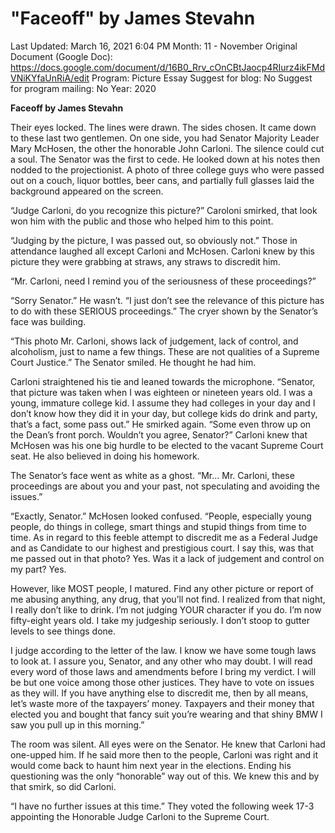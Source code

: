 # "Faceoff" by James Stevahn

Last Updated: March 16, 2021 6:04 PM
Month: 11 - November
Original Document (Google Doc): https://docs.google.com/document/d/16B0_Rrv_cOnCBtJaocp4RIurz4ikFMdVNiKYfaUnRiA/edit
Program: Picture Essay
Suggest for blog: No
Suggest for program mailing: No
Year: 2020

**Faceoff by James Stevahn**

Their eyes locked. The lines were drawn. The sides chosen. It came down to these last two gentlemen. On one side, you had Senator Majority Leader Mary McHosen, the other the honorable John Carloni. The silence could cut a soul. The Senator was the first to cede. He looked down at his notes then nodded to the projectionist. A photo of three college guys who were passed out on a couch, liquor bottles, beer cans, and partially full glasses laid the background appeared on the screen.

“Judge Carloni, do you recognize this picture?” Caroloni smirked, that look won him with the public and those who helped him to this point.

“Judging by the picture, I was passed out, so obviously not.” Those in attendance laughed all except Carloni and McHosen. Carloni knew by this picture they were grabbing at straws, any straws to discredit him.

“Mr. Carloni, need I remind you of the seriousness of these proceedings?”

“Sorry Senator.” He wasn’t. “I just don’t see the relevance of this picture has to do with these SERIOUS proceedings.” The cryer shown by the Senator’s face was building.

“This photo Mr. Carloni, shows lack of judgement, lack of control, and alcoholism, just to name a few things. These are not qualities of a Supreme Court Justice.” The Senator smiled. He thought he had him.

Carloni straightened his tie and leaned towards the microphone. “Senator, that picture was taken when I was eighteen or nineteen years old. I was a young, immature college kid. I assume they had colleges in your day and I don’t know how they did it in your day, but college kids do drink and party, that’s a fact, some pass out.” He smirked again. “Some even throw up on the Dean’s front porch. Wouldn’t you agree, Senator?” Carloni knew that McHosen was his one big hurdle to be elected to the vacant Supreme Court seat. He also believed in doing his homework.

The Senator’s face went as white as a ghost. “Mr… Mr. Carloni, these proceedings are about you and your past, not speculating and avoiding the issues.”

“Exactly, Senator.” McHosen looked confused. “People, especially young people, do things in college, smart things and stupid things from time to time. As in regard to this feeble attempt to discredit me as a Federal Judge and as Candidate to our highest and prestigious court. I say this, was that me passed out in that photo? Yes. Was it a lack of judgement and control on my part? Yes.

However, like MOST people, I matured. Find any other picture or report of me abusing anything, any drug, that you’ll not find. I realized from that night, I really don’t like to drink. I’m not judging YOUR character if you do. I’m now fifty-eight years old. I take my judgeship seriously. I don’t stoop to gutter levels to see things done.

I judge according to the letter of the law. I know we have some tough laws to look at. I assure you, Senator, and any other who may doubt. I will read every word of those laws and amendments before I bring my verdict. I will be but one voice among those other justices. They have to vote on issues as they will. If you have anything else to discredit me, then by all means, let’s waste more of the taxpayers’ money. Taxpayers and their money that elected you and bought that fancy suit you’re wearing and that shiny BMW I saw you pull up in this morning.”

The room was silent. All eyes were on the Senator. He knew that Carloni had one-upped him. If he said more then to the people, Carloni was right and it would come back to haunt him next year in the elections. Ending his questioning was the only “honorable” way out of this. We knew this and by that smirk, so did Carloni.

“I have no further issues at this time.” They voted the following week 17-3 appointing the Honorable Judge Carloni to the Supreme Court.